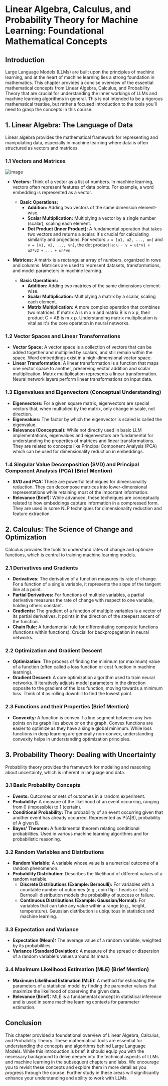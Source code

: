 # Linear Algebra, Calculus, and Probability Theory for Machine Learning: Foundational Mathematical Concepts

## Introduction

Large Language Models (LLMs) are built upon the principles of machine learning, and at the heart of machine learning lies a strong foundation in mathematics. This chapter provides a concise overview of the essential mathematical concepts from Linear Algebra, Calculus, and Probability Theory that are crucial for understanding the inner workings of LLMs and machine learning algorithms in general.  This is not intended to be a rigorous mathematical treatise, but rather a focused introduction to the tools you'll need to grasp the concepts in this course.

## 1. Linear Algebra: The Language of Data

Linear algebra provides the mathematical framework for representing and manipulating data, especially in machine learning where data is often structured as vectors and matrices.

### 1.1 Vectors and Matrices
![image](https://github.com/user-attachments/assets/9752cd0b-4dca-4106-9d63-c8357e0cab6d)

*   **Vectors:** Think of a vector as a list of numbers. In machine learning, vectors often represent features of data points. For example, a word embedding is represented as a vector.
    *   **Basic Operations:**
        *   **Addition:** Adding two vectors of the same dimension element-wise.
        *   **Scalar Multiplication:** Multiplying a vector by a single number (scalar), scaling each element.
        *   **Dot Product (Inner Product):**  A fundamental operation that takes two vectors and returns a scalar. It's crucial for calculating similarity and projections. For vectors  `u = [u1, u2, ..., un]` and `v = [v1, v2, ..., vn]`, the dot product is: `u · v = u1*v1 + u2*v2 + ... + un*vn`.

*   **Matrices:** A matrix is a rectangular array of numbers, organized in rows and columns. Matrices are used to represent datasets, transformations, and model parameters in machine learning.
    *   **Basic Operations:**
        *   **Addition:** Adding two matrices of the same dimensions element-wise.
        *   **Scalar Multiplication:** Multiplying a matrix by a scalar, scaling each element.
        *   **Matrix Multiplication:**  A more complex operation that combines two matrices.  If matrix A is m x n and matrix B is n x p, their product C = AB is m x p.  Understanding matrix multiplication is vital as it's the core operation in neural networks.

### 1.2 Vector Spaces and Linear Transformations

*   **Vector Space:** A vector space is a collection of vectors that can be added together and multiplied by scalars, and still remain within the space.  Word embeddings exist in a high-dimensional vector space.
*   **Linear Transformation:** A linear transformation is a function that maps one vector space to another, preserving vector addition and scalar multiplication. Matrix multiplication represents a linear transformation.  Neural network layers perform linear transformations on input data.

### 1.3 Eigenvalues and Eigenvectors (Conceptual Understanding)

*   **Eigenvectors:** For a given square matrix, eigenvectors are special vectors that, when multiplied by the matrix, only change in scale, not direction.
*   **Eigenvalues:** The factor by which the eigenvector is scaled is called the eigenvalue.
*   **Relevance (Conceptual):** While not directly used in basic LLM implementations, eigenvalues and eigenvectors are fundamental for understanding the properties of matrices and linear transformations. They are related to concepts like Principal Component Analysis (PCA) which can be used for dimensionality reduction in embeddings.

### 1.4 Singular Value Decomposition (SVD) and Principal Component Analysis (PCA) (Brief Mention)

*   **SVD and PCA:** These are powerful techniques for dimensionality reduction. They can decompose matrices into lower-dimensional representations while retaining most of the important information.
*   **Relevance (Brief):**  While advanced, these techniques are conceptually related to how embeddings capture information in a compressed form. They are used in some NLP techniques for dimensionality reduction and feature extraction.

## 2. Calculus: The Science of Change and Optimization

Calculus provides the tools to understand rates of change and optimize functions, which is central to training machine learning models.

### 2.1 Derivatives and Gradients

*   **Derivatives:**  The derivative of a function measures its rate of change. For a function of a single variable, it represents the slope of the tangent line at a point.
*   **Partial Derivatives:** For functions of multiple variables, a partial derivative measures the rate of change with respect to one variable, holding others constant.
*   **Gradients:** The gradient of a function of multiple variables is a vector of its partial derivatives. It points in the direction of the steepest ascent of the function.
*   **Chain Rule:** A fundamental rule for differentiating composite functions (functions within functions). Crucial for backpropagation in neural networks.

### 2.2 Optimization and Gradient Descent

*   **Optimization:** The process of finding the minimum (or maximum) value of a function (often called a loss function or cost function in machine learning).
*   **Gradient Descent:** A core optimization algorithm used to train neural networks. It iteratively adjusts model parameters in the direction opposite to the gradient of the loss function, moving towards a minimum loss.  Think of it as rolling downhill to find the lowest point.

### 2.3 Functions and their Properties (Brief Mention)

*   **Convexity:**  A function is convex if a line segment between any two points on its graph lies above or on the graph. Convex functions are easier to optimize as they have a single global minimum.  While loss functions in deep learning are generally non-convex, understanding convexity helps in understanding optimization principles.

## 3. Probability Theory: Dealing with Uncertainty

Probability theory provides the framework for modeling and reasoning about uncertainty, which is inherent in language and data.

### 3.1 Basic Probability Concepts

*   **Events:** Outcomes or sets of outcomes in a random experiment.
*   **Probability:** A measure of the likelihood of an event occurring, ranging from 0 (impossible) to 1 (certain).
*   **Conditional Probability:** The probability of an event occurring given that another event has already occurred.  Represented as P(A|B), probability of A given B.
*   **Bayes' Theorem:**  A fundamental theorem relating conditional probabilities.  Used in various machine learning algorithms and for probabilistic reasoning.

### 3.2 Random Variables and Distributions

*   **Random Variable:** A variable whose value is a numerical outcome of a random phenomenon.
*   **Probability Distribution:** Describes the likelihood of different values of a random variable.
    *   **Discrete Distributions (Example: Bernoulli):** For variables with a countable number of outcomes (e.g., coin flip - heads or tails). Bernoulli distribution models the probability of success or failure.
    *   **Continuous Distributions (Example: Gaussian/Normal):** For variables that can take any value within a range (e.g., height, temperature). Gaussian distribution is ubiquitous in statistics and machine learning.

### 3.3 Expectation and Variance

*   **Expectation (Mean):** The average value of a random variable, weighted by its probabilities.
*   **Variance (Standard Deviation):** A measure of the spread or dispersion of a random variable's values around its mean.

### 3.4 Maximum Likelihood Estimation (MLE) (Brief Mention)

*   **Maximum Likelihood Estimation (MLE):** A method for estimating the parameters of a statistical model by finding the parameter values that maximize the likelihood of observing the given data.
*   **Relevance (Brief):** MLE is a fundamental concept in statistical inference and is used in some machine learning contexts for parameter estimation.

## Conclusion

This chapter provided a foundational overview of Linear Algebra, Calculus, and Probability Theory.  These mathematical tools are essential for understanding the concepts and algorithms behind Large Language Models. While this introduction is brief, it should equip you with the necessary background to delve deeper into the technical aspects of LLMs and machine learning in the subsequent chapters and labs.  We encourage you to revisit these concepts and explore them in more detail as you progress through the course.  Further study in these areas will significantly enhance your understanding and ability to work with LLMs.
